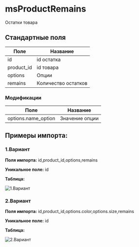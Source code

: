 # msProductRemains

Остатки товара

## Стандартные поля

| Поле       | Название            |
|------------|---------------------|
| id         | id остатка          |
| product_id | id товара           |
| options    | Опции               |
| remains    | Количество остатков |

### Модификации

| Поле                | Название       |
|---------------------|----------------|
| options.name_option | Значение опции |


## Примеры импорта:

### 1.Вариант

**Поля импорта:** id,product_id,options,remains

**Уникальное поле:** id

**Таблица:**

![1.Вариант](https://file.modx.pro/files/9/f/5/9f5b5d30d94f6258825b6f5250ddd4bd.jpg)

### 2.Вариант

**Поля импорта:** id,product_id,options.color,options.size,remains

**Уникальное поле:** id

**Таблица:**

![2.Вариант](https://file.modx.pro/files/4/d/8/4d8e757c7369996cdeb441d0f35ed7aa.jpg)
